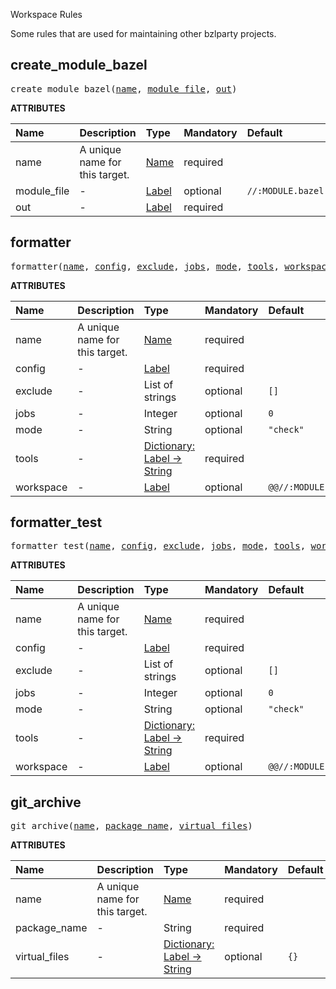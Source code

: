 <!-- Generated with Stardoc: http://skydoc.bazel.build -->


Workspace Rules

Some rules that are used for maintaining other bzlparty projects.



<a id="create_module_bazel"></a>

## create_module_bazel

<pre>
create_module_bazel(<a href="#create_module_bazel-name">name</a>, <a href="#create_module_bazel-module_file">module_file</a>, <a href="#create_module_bazel-out">out</a>)
</pre>



**ATTRIBUTES**


| Name  | Description | Type | Mandatory | Default |
| :------------- | :------------- | :------------- | :------------- | :------------- |
| <a id="create_module_bazel-name"></a>name |  A unique name for this target.   | <a href="https://bazel.build/concepts/labels#target-names">Name</a> | required |  |
| <a id="create_module_bazel-module_file"></a>module_file |  -   | <a href="https://bazel.build/concepts/labels">Label</a> | optional | <code>//:MODULE.bazel</code> |
| <a id="create_module_bazel-out"></a>out |  -   | <a href="https://bazel.build/concepts/labels">Label</a> | required |  |


<a id="formatter"></a>

## formatter

<pre>
formatter(<a href="#formatter-name">name</a>, <a href="#formatter-config">config</a>, <a href="#formatter-exclude">exclude</a>, <a href="#formatter-jobs">jobs</a>, <a href="#formatter-mode">mode</a>, <a href="#formatter-tools">tools</a>, <a href="#formatter-workspace">workspace</a>)
</pre>



**ATTRIBUTES**


| Name  | Description | Type | Mandatory | Default |
| :------------- | :------------- | :------------- | :------------- | :------------- |
| <a id="formatter-name"></a>name |  A unique name for this target.   | <a href="https://bazel.build/concepts/labels#target-names">Name</a> | required |  |
| <a id="formatter-config"></a>config |  -   | <a href="https://bazel.build/concepts/labels">Label</a> | required |  |
| <a id="formatter-exclude"></a>exclude |  -   | List of strings | optional | <code>[]</code> |
| <a id="formatter-jobs"></a>jobs |  -   | Integer | optional | <code>0</code> |
| <a id="formatter-mode"></a>mode |  -   | String | optional | <code>"check"</code> |
| <a id="formatter-tools"></a>tools |  -   | <a href="https://bazel.build/rules/lib/dict">Dictionary: Label -> String</a> | required |  |
| <a id="formatter-workspace"></a>workspace |  -   | <a href="https://bazel.build/concepts/labels">Label</a> | optional | <code>@@//:MODULE.bazel</code> |


<a id="formatter_test"></a>

## formatter_test

<pre>
formatter_test(<a href="#formatter_test-name">name</a>, <a href="#formatter_test-config">config</a>, <a href="#formatter_test-exclude">exclude</a>, <a href="#formatter_test-jobs">jobs</a>, <a href="#formatter_test-mode">mode</a>, <a href="#formatter_test-tools">tools</a>, <a href="#formatter_test-workspace">workspace</a>)
</pre>



**ATTRIBUTES**


| Name  | Description | Type | Mandatory | Default |
| :------------- | :------------- | :------------- | :------------- | :------------- |
| <a id="formatter_test-name"></a>name |  A unique name for this target.   | <a href="https://bazel.build/concepts/labels#target-names">Name</a> | required |  |
| <a id="formatter_test-config"></a>config |  -   | <a href="https://bazel.build/concepts/labels">Label</a> | required |  |
| <a id="formatter_test-exclude"></a>exclude |  -   | List of strings | optional | <code>[]</code> |
| <a id="formatter_test-jobs"></a>jobs |  -   | Integer | optional | <code>0</code> |
| <a id="formatter_test-mode"></a>mode |  -   | String | optional | <code>"check"</code> |
| <a id="formatter_test-tools"></a>tools |  -   | <a href="https://bazel.build/rules/lib/dict">Dictionary: Label -> String</a> | required |  |
| <a id="formatter_test-workspace"></a>workspace |  -   | <a href="https://bazel.build/concepts/labels">Label</a> | optional | <code>@@//:MODULE.bazel</code> |


<a id="git_archive"></a>

## git_archive

<pre>
git_archive(<a href="#git_archive-name">name</a>, <a href="#git_archive-package_name">package_name</a>, <a href="#git_archive-virtual_files">virtual_files</a>)
</pre>



**ATTRIBUTES**


| Name  | Description | Type | Mandatory | Default |
| :------------- | :------------- | :------------- | :------------- | :------------- |
| <a id="git_archive-name"></a>name |  A unique name for this target.   | <a href="https://bazel.build/concepts/labels#target-names">Name</a> | required |  |
| <a id="git_archive-package_name"></a>package_name |  -   | String | required |  |
| <a id="git_archive-virtual_files"></a>virtual_files |  -   | <a href="https://bazel.build/rules/lib/dict">Dictionary: Label -> String</a> | optional | <code>{}</code> |


